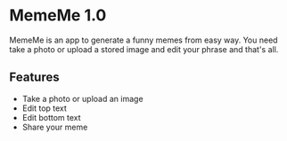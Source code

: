 # MemeMe 1.0
MemeMe is an app to generate a funny memes from easy way. You need take a photo or upload a stored image and edit your phrase and that's all.

## Features
- Take a photo or upload an image
- Edit top text
- Edit bottom text
- Share your meme

